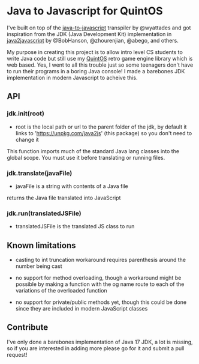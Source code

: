# Java to Javascript for QuintOS

I've built on top of the [java-to-javascript](https://github.com/wyattades/java-to-javascript) transpiler by @wyattades and got inspiration from the JDK (Java Development Kit) implementation in [java2javascript](https://github.com/java2script/java2script) by @BobHanson, @zhourenjian, @abego, and others.

My purpose in creating this project is to allow intro level CS students to write Java code but still use my [QuintOS](https://github.com/quinton-ashley/quintos) retro game engine library which is web based. Yes, I went to all this trouble just so some teenagers don't have to run their programs in a boring Java console! I made a barebones JDK implementation in modern Javascript to acheive this.

## API

### jdk.init(root)

- root is the local path or url to the parent folder of the jdk, by default it links to 'https://unpkg.com/java2js' (this package) so you don't need to change it

This function imports much of the standard Java lang classes into the global scope. You must use it before translating or running files.

### jdk.translate(javaFile)

- javaFile is a string with contents of a Java file

returns the Java file translated into JavaScript

### jdk.run(translatedJSFile)

- translatedJSFile is the translated JS class to run

## Known limitations

- casting to int truncation workaround requires parenthesis around the number being cast

- no support for method overloading, though a workaround might be possible by making a function with the og name route to each of the variations of the overloaded function

- no support for private/public methods yet, though this could be done since they are included in modern JavaScript classes

## Contribute

I've only done a barebones implementation of Java 17 JDK, a lot is missing, so if you are interested in adding more please go for it and submit a pull request!
